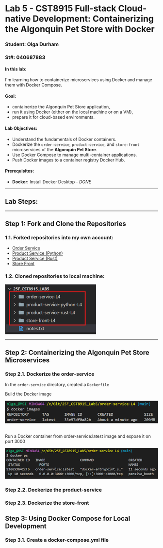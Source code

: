 # Lab 5 - CST8915 Full-stack Cloud-native Development: Containerizing the Algonquin Pet Store with Docker

### Student: Olga Durham

### St#: 040687883

#### In this lab:
 I'm learning how to containerize microservices using Docker and manage them with Docker Compose.

 #### Goal:

 - containerize the Algonquin Pet Store application, 
 - run it using Docker (either on the local machine or on a VM), 
 - prepare it for cloud-based environments.

 #### Lab Objectives:

- Understand the fundamentals of Docker containers.
- Dockerize the `order-service`, `product-service`, and `store-front` microservices of the **Algonquin Pet Store**.
- Use Docker Compose to manage multi-container applications.
- Push Docker images to a container registry Docker Hub.

#### Prerequisites:
- **Docker:** Install Docker Desktop - *DONE*

---

## Lab Steps:

---

## Step 1: Fork and Clone the Repositories

### 1.1. Forked repositories into my own account:

- [Order Service](https://github.com/shap0011/order-service-L4.git)
- [Product Service (Python)](https://github.com/shap0011/product-service-python-L4.git)
- [Product Service (Rust)](https://github.com/shap0011/product-service-rust-L4.git)
- [Store Front](https://github.com/shap0011/store-front-L4.git)

### 1.2. Cloned repositories to local machine:

<img src="./screenshots/1 clone ropos to locat machine.png" alt="Cloned repositories to local machine" title="Cloned repositories to local machine" width="300">

---

## Step 2: Containerizing the Algonquin Pet Store Microservices

### Step 2.1. Dockerize the order-service

In the `order-service` directory, created a `Dockerfile`

Build the Docker image

<img src="./screenshots/3 build docker image.png" alt="Build the Docker image" title="Build the Docker image" width="600">

<img src="" alt="" title="" width="300">

Run a Docker container from order-service:latest image and expose it on port 3000

<img src="./screenshots/4 run a docker container.png" alt="Run a Docker container" title="Run a Docker container" width="700">

### Step 2.2. Dockerize the product-service


### Step 2.3. Dockerize the store-front


## Step 3: Using Docker Compose for Local Development


### Step 3.1. Create a docker-compose.yml file



